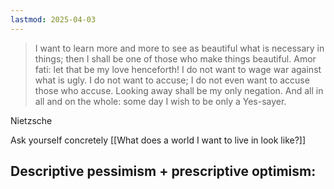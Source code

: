 ```yaml
---
lastmod: 2025-04-03
---
```

>I want to learn more and more to see as beautiful what is necessary in things; then I shall be one of those who make things beautiful. Amor fati: let that be my love henceforth! I do not want to wage war against what is ugly. I do not want to accuse; I do not even want to accuse those who accuse. Looking away shall be my only negation. And all in all and on the whole: some day I wish to be only a Yes-sayer.

Nietzsche

Ask yourself concretely [[What does a world I want to live in look like?]]

Descriptive pessimism + prescriptive optimism:
- 